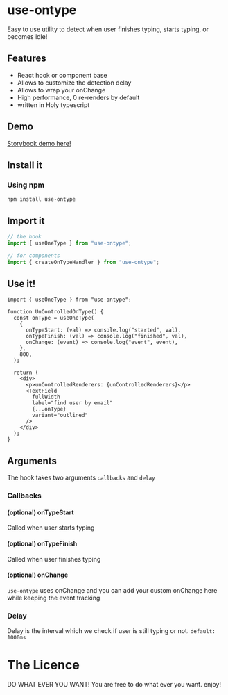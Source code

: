 # use-ontype

Easy to use utility to detect when user finishes typing, starts typing, or becomes idle!

## Features

- React hook or component base
- Allows to customize the detection delay
- Allows to wrap your onChange
- High performance, 0 re-renders by default
- written in Holy typescript

## Demo

[Storybook demo here!](https://nikandlv.github.io/use-onetype)

## Install it

### Using npm

```
npm install use-ontype
```

## Import it

```ts
// the hook
import { useOneType } from "use-ontype";

// for components
import { createOnTypeHandler } from "use-ontype";
```

## Use it!

```tsx
import { useOneType } from "use-ontype";

function UnControlledOnType() {
  const onType = useOneType(
    {
      onTypeStart: (val) => console.log("started", val),
      onTypeFinish: (val) => console.log("finished", val),
      onChange: (event) => console.log("event", event),
    },
    800,
  );

  return (
    <div>
      <p>unControlledRenderers: {unControlledRenderers}</p>
      <TextField
        fullWidth
        label="find user by email"
        {...onType}
        variant="outlined"
      />
    </div>
  );
}
```

## Arguments

The hook takes two arguments `callbacks` and `delay`

### Callbacks

#### (optional) onTypeStart

Called when user starts typing

#### (optional) onTypeFinish

Called when user finishes typing

#### (optional) onChange

`use-ontype` uses onChange and you can add your custom onChange here while keeping the event tracking

### Delay

Delay is the interval which we check if user is still typing or not. `default: 1000ms`

# The Licence

DO WHAT EVER YOU WANT!
You are free to do what ever you want. enjoy!

